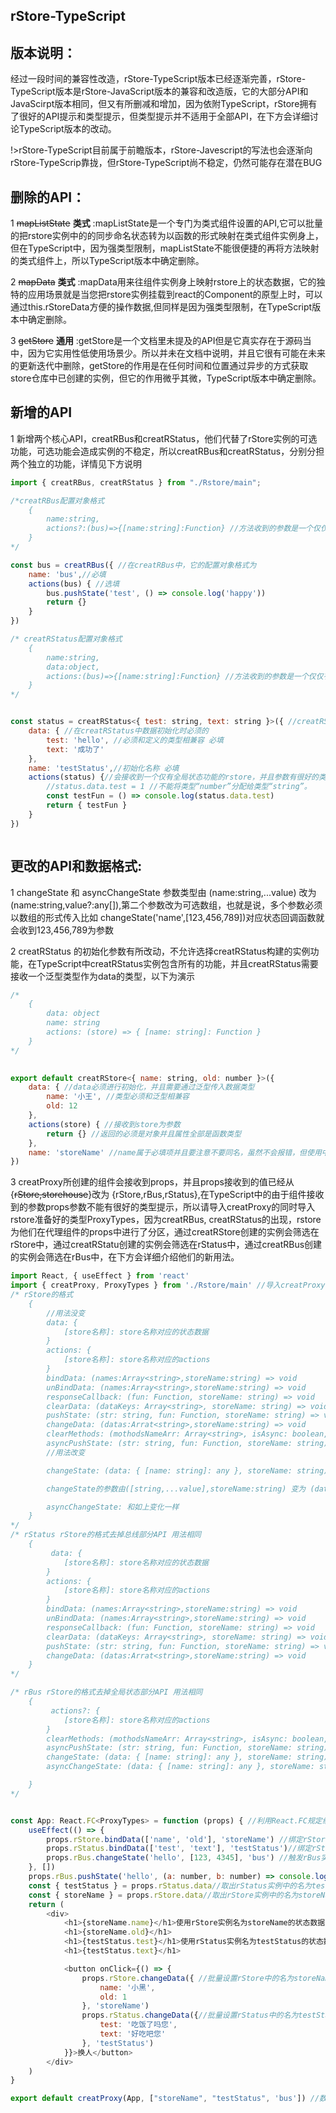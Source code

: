 ## **rStore-TypeScript**

## 版本说明：
经过一段时间的兼容性改造，rStore-TypeScript版本已经逐渐完善，rStore-TypeScript版本是rStore-JavaScript版本的兼容和改造版，它的大部分API和JavaScirpt版本相同，但又有所删减和增加，因为依附TypeScript，rStore拥有了很好的API提示和类型提示，但类型提示并不适用于全部API，在下方会详细讨论TypeScript版本的改动。


!>rStore-TypeScript目前属于前瞻版本，rStore-Javescript的写法也会逐渐向rStore-TypeScrip靠拢，但rStore-TypeScript尚不稳定，仍然可能存在潜在BUG

## 删除的API：

1 ~~mapListState~~ **类式** :mapListState是一个专门为类式组件设置的API,它可以批量的把rstore实例中的的同步命名状态转为以函数的形式映射在类式组件实例身上，但在TypeScript中，因为强类型限制，mapListState不能很便捷的再将方法映射的类式组件上，所以TypeScript版本中确定删除。

2 ~~mapData~~ **类式** :mapData用来往组件实例身上映射rstore上的状态数据，它的独特的应用场景就是当您把rstore实例挂载到react的Component的原型上时，可以通过this.rStoreData方便的操作数据,但同样是因为强类型限制，在TypeScript版本中确定删除。

3 ~~getStore~~ **通用** :getStore是一个文档里未提及的API但是它真实存在于源码当中，因为它实用性低使用场景少。所以并未在文档中说明，并且它很有可能在未来的更新迭代中删除，getStore的作用是在任何时间和位置通过异步的方式获取store仓库中已创建的实例，但它的作用微乎其微，TypeScript版本中确定删除。

## 新增的API

1 新增两个核心API，creatRBus和creatRStatus，他们代替了rStore实例的可选功能，可选功能会造成实例的不稳定，所以creatRBus和creatRStatus，分别分担两个独立的功能，详情见下方说明

```javascript
import { creatRBus, creatRStatus } from "./Rstore/main";

/*creatRBus配置对象格式
    {
        name:string,
        actions?:(bus)=>{[name:string]:Function} //方法收到的参数是一个仅仅有总线功能的rstore，参数没有data也不能操作除总线之外的功能
    }
*/

const bus = creatRBus({ //在creatRBus中，它的配置对象格式为
    name: 'bus',//必填
    actions(bus) { //选填
        bus.pushState('test', () => console.log('happy'))
        return {}
    }
})

/* creatRStatus配置对象格式
    {
        name:string,
        data:object,
        actions:(bus)=>{[name:string]:Function} //方法收到的参数是一个仅仅有总线功能的rstore，参数没有data也不能操作除总线之外的功能
    }
*/


const status = creatRStatus<{ test: string, text: string }>({ //creatRStatus需要传一个泛型类型作为初始化data的类型
    data: { //在creatRStatus中数据初始化时必须的
        test: 'hello', //必须和定义的类型相兼容 必填
        text: '成功了'
    },
    name: 'testStatus',//初始化名称 必填
    actions(status) {//会接收到一个仅有全局状态功能的rstore，并且参数有很好的类型提示
        //status.data.test = 1 //不能将类型“number”分配给类型“string”。
        const testFun = () => console.log(status.data.test)
        return { testFun }
    }
})



```


 ## 更改的API和数据格式:

1 changeState 和 asyncChangeState 参数类型由 (name:string,...value) 改为 (name:string,value?:any[]),第二个参数改为可选数组，也就是说，多个参数必须以数组的形式传入比如 changeState('name',[123,456,789])对应状态回调函数就会收到123,456,789为参数

2 creatRStatus 的初始化参数有所改动，不允许选择creatRStatus构建的实例功能，在TypeScript中creatRStatus实例包含所有的功能，并且creatRStatus需要接收一个泛型类型作为data的类型，以下为演示
```javascript
/* 
    {
        data: object
        name: string
        actions: (store) => { [name: string]: Function }
    }
*/

    
export default creatRStore<{ name: string, old: number }>({
    data: { //data必须进行初始化，并且需要通过泛型传入数据类型
        name: '小王', //类型必须和泛型相兼容
        old: 12
    },
    actions(store) { //接收到store为参数
        return {} //返回的必须是对象并且属性全部是函数类型
    },
    name: 'storeName' //name属于必填项并且要注意不要同名，虽然不会报错，但使用中很有可能影响您的编程效率
})

```
3 creatProxy所创建的组件会接收到props，并且props接收到的值已经从{~~rStore,storehouse~~}改为 {rStore,rBus,rStatus},在TypeScript中的由于组件接收到的参数props参数不能有很好的类型提示，所以请导入creatProxy的同时导入rstore准备好的类型ProxyTypes，因为creatRBus, creatRStatus的出现，rstore为他们在代理组件的props中进行了分区，通过creatRStore创建的实例会筛选在rStore中，通过creatRStatu创建的实例会筛选在rStatus中，通过creatRBus创建的实例会筛选在rBus中，在下方会详细介绍他们的新用法。


```javascript
import React, { useEffect } from 'react'
import { creatProxy, ProxyTypes } from './Rstore/main' //导入creatProxy API和 ProxyTypes 类型
/* rStore的格式
    {
        //用法没变
        data: {
            [store名称]: store名称对应的状态数据
        }
        actions: {
            [store名称]: store名称对应的actions
        }
        bindData: (names:Array<string>,storeName:string) => void
        unBindData: (names:Array<string>,storeName:string) => void
        responseCallback: (fun: Function, storeName: string) => void
        clearData: (dataKeys: Array<string>, storeName: string) => void
        pushState: (str: string, fun: Function, storeName: string) => void
        changeData: (datas:Arrat<string>,storeName:string) => void
        clearMethods: (mothodsNameArr: Array<string>, isAsync: boolean, storeName: string) => void
        asyncPushState: (str: string, fun: Function, storeName: string) => void
        //用法改变

        changeState: (data: { [name: string]: any }, storeName: string) => void

        changeState的参数由([string,...value],storeName:string) 变为 (data: { [name: string]: any }, storeName: string)这意味着实例名是第一参数，参数数组是第二参数，而非全集成一个数组

        asyncChangeState: 和如上变化一样
    }
*/
/* rStatus rStore的格式去掉总线部分API 用法相同
    {
         data: {
            [store名称]: store名称对应的状态数据
        }
        actions: {
            [store名称]: store名称对应的actions
        }
        bindData: (names:Array<string>,storeName:string) => void
        unBindData: (names:Array<string>,storeName:string) => void
        responseCallback: (fun: Function, storeName: string) => void
        clearData: (dataKeys: Array<string>, storeName: string) => void
        pushState: (str: string, fun: Function, storeName: string) => void
        changeData: (datas:Arrat<string>,storeName:string) => void
    }
*/

/* rBus rStore的格式去掉全局状态部分API 用法相同
    {
         actions?: {
            [store名称]: store名称对应的actions
        }
        clearMethods: (mothodsNameArr: Array<string>, isAsync: boolean, storeName: string) => void
        asyncPushState: (str: string, fun: Function, storeName: string) => void
        changeState: (data: { [name: string]: any }, storeName: string) => void
        asyncChangeState: (data: { [name: string]: any }, storeName: string) => void

    }
*/


const App: React.FC<ProxyTypes> = function (props) { //利用React.FC规定组件的props类型
    useEffect(() => {
        props.rStore.bindData(['name', 'old'], 'storeName') //绑定rStore实例中实例名称为storeName的全局状态name和old
        props.rStatus.bindData(['test', 'text'], 'testStatus')//绑定rStatus实例中实例名称为storeName的全局状态test和text（rStatus实例是由creatRStatus创建的）
        props.rBus.changeState('hello', [123, 4345], 'bus') //触发rBus实例中的实例名称为bus的同步总线中的hello并传入参数123，4345
    }, [])
    props.rBus.pushState('hello', (a: number, b: number) => console.log('胜利', a, b), 'bus')//发布一个名为hello的状态名称到实例名为bus的rBus实力中的同步总线中等待触发回调
    const { testStatus } = props.rStatus.data//取出rStatus实例中的名为testStatus的数据
    const { storeName } = props.rStore.data//取出rStore实例中的名为storeName的数据
    return (
        <div>
            <h1>{storeName.name}</h1>使用rStore实例名为storeName的状态数据
            <h1>{storeName.old}</h1>
            <h1>{testStatus.test}</h1>使用rStatus实例名为testStatus的状态数据
            <h1>{testStatus.text}</h1>

            <button onClick={() => {
                props.rStore.changeData({ //批量设置rStore中的名为storeName的rStore实例的状态数据
                    name: '小黑',
                    old: 1 
                }, 'storeName') 
                props.rStatus.changeData({//批量设置rStatus中的名为testStatus的rStatus实例的状态数据
                    test: '吃饭了吗您',
                    text: '好吃吧您'
                }, 'testStatus')
            }}>换人</button>
        </div>
    )
}

export default creatProxy(App, ["storeName", "testStatus", 'bus']) //数组中的实例名称可以是creatRStore、creatRBus、creatRStatus创建出来实例的名称，rstore会根据数组中的实例名称把对应实例筛入对应的分区 
```

